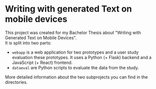 # Writing with generated Text on mobile devices
This project was created for my Bachelor Thesis about "Writing with Generated Text on Mobile Devices". <br>
It is split into two parts:
- `webapp` is a web application for two prototypes and a user study evaluation these prototypes. It uses a Python (+ Flask) backend and a JavaScript (+ React) frontend. 
- `dataeval` are Python scripts to evaluate the data from the study.

More detailed information about the two subprojects you can find in the directories.